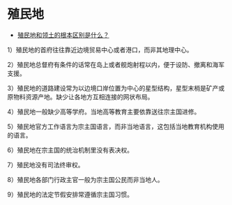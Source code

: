 # 殖民地

- [殖民地和领土的根本区别是什么？](https://www.zhihu.com/question/395031501/answer/2080927146)


1）殖民地的首府往往靠近边境贸易中心或者港口，而非其地理中心。

2）殖民地总督府有条件的话常在岛上或者舰炮射程以内，便于设防、撤离和海军支援。

3）殖民地的道路建设常为以边境口岸位置为中心的星型结构，星型末梢是矿产或原物料资源产地。缺少让各地方互相连接的网状布局。

4）殖民地一般缺少高等学府。当地高等教育主要依靠送往宗主国进修。

5）殖民地官方工作语言为宗主国语言，而非当地语言，这包括当地教育机构使用的语言。

6）殖民地在宗主国的统治机制里没有表决权。

7）殖民地没有司法终审权。

8）殖民地各部门行政主官一般为宗主国公民而非当地人。

9）殖民地的法定节假安排常遵循宗主国习惯。

